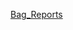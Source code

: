 [Bag_Reports](https://docs.google.com/spreadsheets/d/1n61Twpp455yJr7UYCmynhaW1x72jsXDy8ijh0KyiibE/edit#gid=0&range=8:8)
